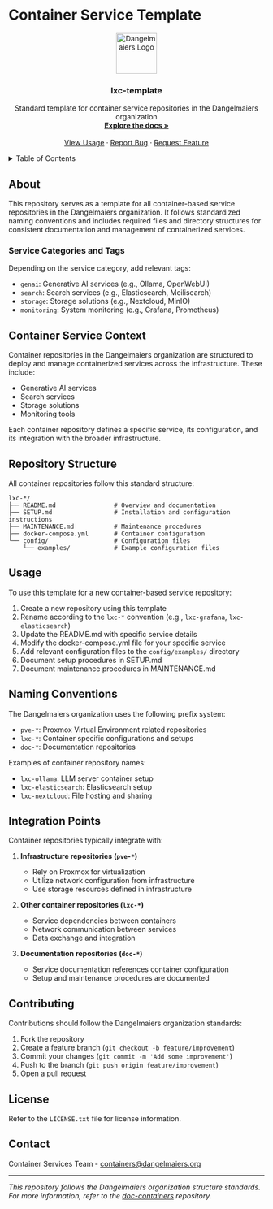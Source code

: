 # Container Service Template

<div align="center">
  <img src="../images/logo.png" alt="Dangelmaiers Logo" width="80" height="80">
  <h3 align="center">lxc-template</h3>
  <p align="center">
    Standard template for container service repositories in the Dangelmaiers organization
    <br />
    <a href="#about"><strong>Explore the docs »</strong></a>
    <br />
    <br />
    <a href="#usage">View Usage</a>
    &middot;
    <a href="https://github.com/Dangelmaiers/lxc-template/issues/new?labels=bug&template=bug-report---.md">Report Bug</a>
    &middot;
    <a href="https://github.com/Dangelmaiers/lxc-template/issues/new?labels=enhancement&template=feature-request---.md">Request Feature</a>
  </p>
</div>

<!-- TABLE OF CONTENTS -->
<details>
  <summary>Table of Contents</summary>
  <ol>
    <li><a href="#about">About</a></li>
    <li><a href="#container-service-context">Container Service Context</a></li>
    <li><a href="#repository-structure">Repository Structure</a></li>
    <li><a href="#usage">Usage</a></li>
    <li><a href="#naming-conventions">Naming Conventions</a></li>
    <li><a href="#integration-points">Integration Points</a></li>
    <li><a href="#contributing">Contributing</a></li>
    <li><a href="#license">License</a></li>
    <li><a href="#contact">Contact</a></li>
  </ol>
</details>

## About

This repository serves as a template for all container-based service repositories in the Dangelmaiers organization. It follows standardized naming conventions and includes required files and directory structures for consistent documentation and management of containerized services.

### Service Categories and Tags

Depending on the service category, add relevant tags:

- `genai`: Generative AI services (e.g., Ollama, OpenWebUI)
- `search`: Search services (e.g., Elasticsearch, Meilisearch)
- `storage`: Storage solutions (e.g., Nextcloud, MinIO)
- `monitoring`: System monitoring (e.g., Grafana, Prometheus)

## Container Service Context

Container repositories in the Dangelmaiers organization are structured to deploy and manage containerized services across the infrastructure. These include:

- Generative AI services
- Search services
- Storage solutions
- Monitoring tools

Each container repository defines a specific service, its configuration, and its integration with the broader infrastructure.

## Repository Structure

All container repositories follow this standard structure:

```
lxc-*/
├── README.md                # Overview and documentation
├── SETUP.md                 # Installation and configuration instructions
├── MAINTENANCE.md           # Maintenance procedures
├── docker-compose.yml       # Container configuration
└── config/                  # Configuration files
    └── examples/            # Example configuration files
```

## Usage

To use this template for a new container-based service repository:

1. Create a new repository using this template
2. Rename according to the `lxc-*` convention (e.g., `lxc-grafana`, `lxc-elasticsearch`)
3. Update the README.md with specific service details
4. Modify the docker-compose.yml file for your specific service
5. Add relevant configuration files to the `config/examples/` directory
6. Document setup procedures in SETUP.md
7. Document maintenance procedures in MAINTENANCE.md

## Naming Conventions

The Dangelmaiers organization uses the following prefix system:

- `pve-*`: Proxmox Virtual Environment related repositories
- `lxc-*`: Container specific configurations and setups
- `doc-*`: Documentation repositories

Examples of container repository names:
- `lxc-ollama`: LLM server container setup
- `lxc-elasticsearch`: Elasticsearch setup
- `lxc-nextcloud`: File hosting and sharing

## Integration Points

Container repositories typically integrate with:

1. **Infrastructure repositories (`pve-*`)**
   - Rely on Proxmox for virtualization
   - Utilize network configuration from infrastructure
   - Use storage resources defined in infrastructure

2. **Other container repositories (`lxc-*`)**
   - Service dependencies between containers
   - Network communication between services
   - Data exchange and integration

3. **Documentation repositories (`doc-*`)**
   - Service documentation references container configuration
   - Setup and maintenance procedures are documented

## Contributing

Contributions should follow the Dangelmaiers organization standards:

1. Fork the repository
2. Create a feature branch (`git checkout -b feature/improvement`)
3. Commit your changes (`git commit -m 'Add some improvement'`)
4. Push to the branch (`git push origin feature/improvement`)
5. Open a pull request

## License

Refer to the `LICENSE.txt` file for license information.

## Contact

Container Services Team - containers@dangelmaiers.org

---

*This repository follows the Dangelmaiers organization structure standards. For more information, refer to the [doc-containers](https://github.com/Dangelmaiers/doc-containers) repository.*

